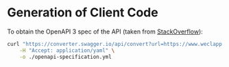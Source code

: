 # Generation of Client Code #

To obtain the OpenAPI 3 spec of the API (taken from
[StackOverflow](https://stackoverflow.com/questions/59749513/how-to-convert-openapi-2-0-to-openapi-3-0)):

```sh
curl "https://converter.swagger.io/api/convert?url=https://www.weclapp.com/api/swagger.json" \
    -H "Accept: application/yaml" \
    -o ./openapi-specification.yml
```
